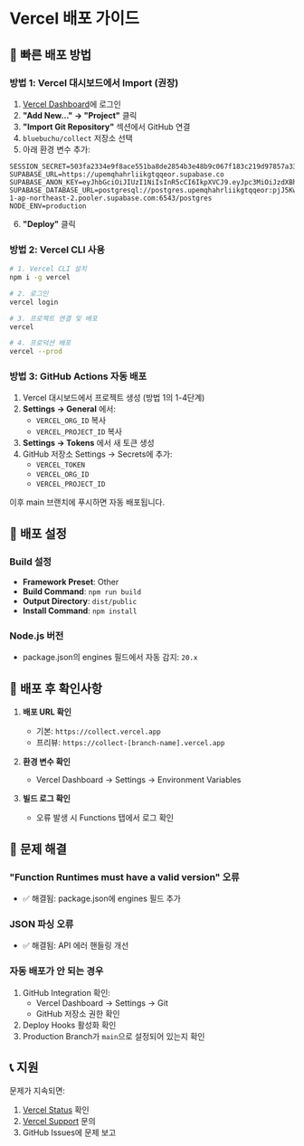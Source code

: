 # Vercel 배포 가이드

## 🚀 빠른 배포 방법

### 방법 1: Vercel 대시보드에서 Import (권장)

1. [Vercel Dashboard](https://vercel.com/dashboard)에 로그인
2. **"Add New..." → "Project"** 클릭
3. **"Import Git Repository"** 섹션에서 GitHub 연결
4. `bluebuchu/collect` 저장소 선택
5. 아래 환경 변수 추가:

```env
SESSION_SECRET=503fa2334e9f8ace551ba8de2854b3e48b9c067f183c219d97857a33a228a37d7a9d72d2efd87498d8d30d0826bfabc378d09f553fc15cecf773f5fe3c70009c
SUPABASE_URL=https://upemqhahrliikgtqqeor.supabase.co
SUPABASE_ANON_KEY=eyJhbGciOiJIUzI1NiIsInR5cCI6IkpXVCJ9.eyJpc3MiOiJzdXBhYmFzZSIsInJlZiI6InVwZW1xaGFocmxpaWtndHFxZW9yIiwicm9sZSI6ImFub24iLCJpYXQiOjE3NTY2MjMwODUsImV4cCI6MjA3MjE5OTA4NX0.d64QdZZnEcgAg0ncVh2SpiFUBERcRU6_NQrUeLT817s
SUPABASE_DATABASE_URL=postgresql://postgres.upemqhahrliikgtqqeor:pjJ5KwimsTmWqb6B@aws-1-ap-northeast-2.pooler.supabase.com:6543/postgres
NODE_ENV=production
```

6. **"Deploy"** 클릭

### 방법 2: Vercel CLI 사용

```bash
# 1. Vercel CLI 설치
npm i -g vercel

# 2. 로그인
vercel login

# 3. 프로젝트 연결 및 배포
vercel

# 4. 프로덕션 배포
vercel --prod
```

### 방법 3: GitHub Actions 자동 배포

1. Vercel 대시보드에서 프로젝트 생성 (방법 1의 1-4단계)
2. **Settings → General** 에서:
   - `VERCEL_ORG_ID` 복사
   - `VERCEL_PROJECT_ID` 복사
3. **Settings → Tokens** 에서 새 토큰 생성
4. GitHub 저장소 Settings → Secrets에 추가:
   - `VERCEL_TOKEN`
   - `VERCEL_ORG_ID`
   - `VERCEL_PROJECT_ID`

이후 main 브랜치에 푸시하면 자동 배포됩니다.

## 🔧 배포 설정

### Build 설정
- **Framework Preset**: Other
- **Build Command**: `npm run build`
- **Output Directory**: `dist/public`
- **Install Command**: `npm install`

### Node.js 버전
- package.json의 engines 필드에서 자동 감지: `20.x`

## 📝 배포 후 확인사항

1. **배포 URL 확인**
   - 기본: `https://collect.vercel.app`
   - 프리뷰: `https://collect-[branch-name].vercel.app`

2. **환경 변수 확인**
   - Vercel Dashboard → Settings → Environment Variables

3. **빌드 로그 확인**
   - 오류 발생 시 Functions 탭에서 로그 확인

## 🐛 문제 해결

### "Function Runtimes must have a valid version" 오류
- ✅ 해결됨: package.json에 engines 필드 추가

### JSON 파싱 오류
- ✅ 해결됨: API 에러 핸들링 개선

### 자동 배포가 안 되는 경우
1. GitHub Integration 확인:
   - Vercel Dashboard → Settings → Git
   - GitHub 저장소 권한 확인
2. Deploy Hooks 활성화 확인
3. Production Branch가 `main`으로 설정되어 있는지 확인

## 📞 지원

문제가 지속되면:
1. [Vercel Status](https://www.vercel-status.com/) 확인
2. [Vercel Support](https://vercel.com/support) 문의
3. GitHub Issues에 문제 보고